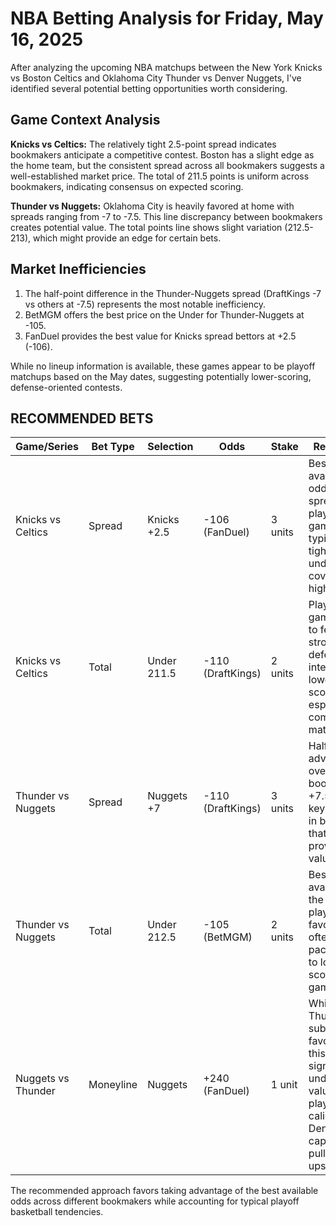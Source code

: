 # NBA Betting Analysis for Friday, May 16, 2025

After analyzing the upcoming NBA matchups between the New York Knicks vs Boston Celtics and Oklahoma City Thunder vs Denver Nuggets, I've identified several potential betting opportunities worth considering.

## Game Context Analysis

**Knicks vs Celtics:**
The relatively tight 2.5-point spread indicates bookmakers anticipate a competitive contest. Boston has a slight edge as the home team, but the consistent spread across all bookmakers suggests a well-established market price. The total of 211.5 points is uniform across bookmakers, indicating consensus on expected scoring.

**Thunder vs Nuggets:**
Oklahoma City is heavily favored at home with spreads ranging from -7 to -7.5. This line discrepancy between bookmakers creates potential value. The total points line shows slight variation (212.5-213), which might provide an edge for certain bets.

## Market Inefficiencies

1. The half-point difference in the Thunder-Nuggets spread (DraftKings -7 vs others at -7.5) represents the most notable inefficiency.
2. BetMGM offers the best price on the Under for Thunder-Nuggets at -105.
3. FanDuel provides the best value for Knicks spread bettors at +2.5 (-106).

While no lineup information is available, these games appear to be playoff matchups based on the May dates, suggesting potentially lower-scoring, defense-oriented contests.

## RECOMMENDED BETS

| Game/Series | Bet Type | Selection | Odds | Stake | Reasoning |
|-------------|----------|-----------|------|-------|-----------|
| Knicks vs Celtics | Spread | Knicks +2.5 | -106 (FanDuel) | 3 units | Best available odds for the spread; playoff games are typically tighter with underdogs covering at higher rates. |
| Knicks vs Celtics | Total | Under 211.5 | -110 (DraftKings) | 2 units | Playoff games tend to feature stronger defensive intensity and lower scoring, especially in competitive matchups. |
| Thunder vs Nuggets | Spread | Nuggets +7 | -110 (DraftKings) | 3 units | Half-point advantage over other bookmakers' +7.5 lines; key number in basketball that could prove valuable. |
| Thunder vs Nuggets | Total | Under 212.5 | -105 (BetMGM) | 2 units | Best odds available for the under; playoff favorites often control pace leading to lower-scoring games. |
| Nuggets vs Thunder | Moneyline | Nuggets | +240 (FanDuel) | 1 unit | While Thunder are substantial favorites, this offers significant underdog value for a playoff-caliber Denver team capable of pulling an upset. |

The recommended approach favors taking advantage of the best available odds across different bookmakers while accounting for typical playoff basketball tendencies.